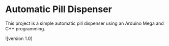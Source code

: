 # Automatic Pill Dispenser

This project is a simple automatic pill dispenser using an Arduino Mega and C++ programming.

![version 1.0]
